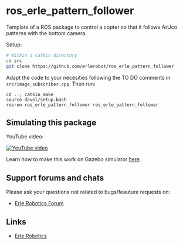 # ros_erle_pattern_follower
Template of a ROS package to control a copter so that it follows ArUco patterns with the bottom camera.

Setup:
```bash
# Within a catkin directory
cd src
git clone https://github.com/erlerobot/ros_erle_pattern_follower
```
Adapt the code to your necesities following the TO DO comments in `src/image_subscriber.cpp`. Then run:

```
cd ..; catkin_make
source devel/setup.bash
rosrun ros_erle_pattern_follower ros_erle_pattern_follower
```

Simulating this package
------------------------
YouTube video:

[![YouTube video](http://img.youtube.com/vi/xNengdC0_8s/0.jpg)](http://www.youtube.com/watch?v=xNengdC0_8s)

Learn how to make this work on Gazebo simulator [here](http://erlerobotics.com/docs/Simulation/Vehicles/Erle-Copter/Tutorial_5_Pattern_follower.html).


Support forums and chats
------------------------

Please ask your questions not related to bugs/feauture requests on:
- [Erle Robotics Forum](http://forum.erlerobotics.com/)


Links
-----

  - [Erle Robotics](www.erlerobotics.com)

